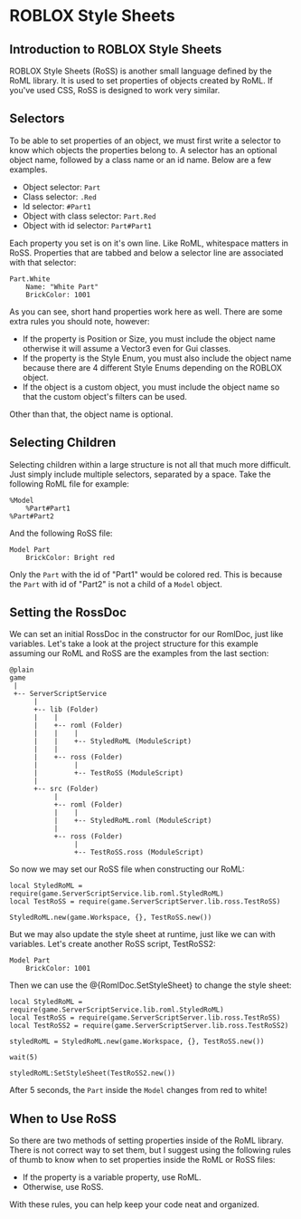 # ROBLOX Style Sheets

## Introduction to ROBLOX Style Sheets

ROBLOX Style Sheets (RoSS) is another small language defined by the RoML library.
It is used to set properties of objects created by RoML.
If you've used CSS, RoSS is designed to work very similar.

## Selectors

To be able to set properties of an object, we must first write a selector to know which objects the properties belong to.
A selector has an optional object name, followed by a class name or an id name.
Below are a few examples.

* Object selector: `Part`
* Class selector: `.Red`
* Id selector: `#Part1`
* Object with class selector: `Part.Red`
* Object with id selector: `Part#Part1`

Each property you set is on it's own line.
Like RoML, whitespace matters in RoSS.
Properties that are tabbed and below a selector line are associated with that selector:

```
Part.White
	Name: "White Part"
	BrickColor: 1001
```

As you can see, short hand properties work here as well.
There are some extra rules you should note, however:

* If the property is Position or Size, you must include the object name otherwise it will assume a Vector3 even for Gui classes.
* If the property is the Style Enum, you must also include the object name because there are 4 different Style Enums depending on the ROBLOX object.
* If the object is a custom object, you must include the object name so that the custom object's filters can be used.

Other than that, the object name is optional.

## Selecting Children

Selecting children within a large structure is not all that much more difficult.
Just simply include multiple selectors, separated by a space.
Take the following RoML file for example:

```
%Model
	%Part#Part1
%Part#Part2
```

And the following RoSS file:

```
Model Part
	BrickColor: Bright red
```

Only the `Part` with the id of "Part1" would be colored red.
This is because the `Part` with id of "Part2" is not a child of a `Model` object.

## Setting the RossDoc

We can set an initial RossDoc in the constructor for our RomlDoc, just like variables.
Let's take a look at the project structure for this example assuming our RoML and RoSS are the examples from the last section:

	@plain
	game
	 |
	 +-- ServerScriptService
	      |
	      +-- lib (Folder)
	      |    |
	      |    +-- roml (Folder)
	      |    |    |
	      |    |    +-- StyledRoML (ModuleScript)
	      |    |
	      |    +-- ross (Folder)
	      |         |
	      |         +-- TestRoSS (ModuleScript)
	      |
	      +-- src (Folder)
	           |
	           +-- roml (Folder)
	           |    |
	           |    +-- StyledRoML.roml (ModuleScript)
	           |
	           +-- ross (Folder)
	                |
	                +-- TestRoSS.ross (ModuleScript)

So now we may set our RoSS file when constructing our RoML:

	local StyledRoML = require(game.ServerScriptService.lib.roml.StyledRoML)
	local TestRoSS = require(game.ServerScriptServer.lib.ross.TestRoSS)
	
	StyledRoML.new(game.Workspace, {}, TestRoSS.new())

But we may also update the style sheet at runtime, just like we can with variables.
Let's create another RoSS script, TestRoSS2:

```
Model Part
	BrickColor: 1001
```

Then we can use the @{RomlDoc.SetStyleSheet} to change the style sheet:

	local StyledRoML = require(game.ServerScriptService.lib.roml.StyledRoML)
	local TestRoSS = require(game.ServerScriptServer.lib.ross.TestRoSS)
	local TestRoSS2 = require(game.ServerScriptServer.lib.ross.TestRoSS2)
	
	styledRoML = StyledRoML.new(game.Workspace, {}, TestRoSS.new())
	
	wait(5)
	
	styledRoML:SetStyleSheet(TestRoSS2.new())

After 5 seconds, the `Part` inside the `Model` changes from red to white!

## When to Use RoSS

So there are two methods of setting properties inside of the RoML library.
There is not correct way to set them, but I suggest using the following rules of thumb to know when to set properties inside the RoML or RoSS files:

* If the property is a variable property, use RoML.
* Otherwise, use RoSS.

With these rules, you can help keep your code neat and organized.
